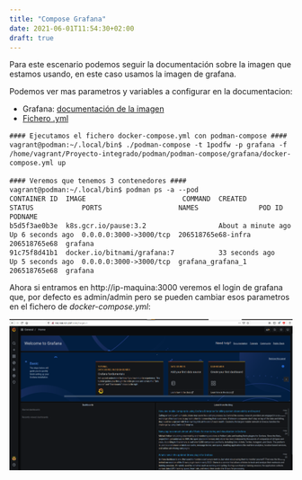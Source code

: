 ```yaml
---
title: "Compose Grafana"
date: 2021-06-01T11:54:30+02:00
draft: true
---
```


Para este escenario podemos seguir la documentación sobre la imagen que estamos usando, en este caso usamos la imagen de grafana.

Podemos ver mas parametros y variables a configurar en la documentacion:
* Grafana: [documentación de la imagen](https://hub.docker.com/r/bitnami/grafana)
* [Fichero .yml](https://github.com/FranJaviMN/Proyecto-integrado/blob/main/Podman/podman-compose/grafana/docker-compose.yml)


```shell
#### Ejecutamos el fichero docker-compose.yml con podman-compose ####
vagrant@podman:~/.local/bin$ ./podman-compose -t 1podfw -p grafana -f /home/vagrant/Proyecto-integrado/podman/podman-compose/grafana/docker-compose.yml up 

#### Veremos que tenemos 3 contenedores ####
vagrant@podman:~/.local/bin$ podman ps -a --pod
CONTAINER ID  IMAGE                        COMMAND  CREATED             STATUS            PORTS                   NAMES               POD ID        PODNAME
b5d5f3ae0b3e  k8s.gcr.io/pause:3.2                  About a minute ago  Up 6 seconds ago  0.0.0.0:3000->3000/tcp  206518765e68-infra  206518765e68  grafana
91c75f8d41b1  docker.io/bitnami/grafana:7           33 seconds ago      Up 5 seconds ago  0.0.0.0:3000->3000/tcp  grafana_grafana_1   206518765e68  grafana
```

Ahora si entramos en http://ip-maquina:3000 veremos el login de grafana que, por defecto es admin/admin pero se pueden cambiar esos parametros en el fichero de *docker-compose.yml*:

![imagen de grafana sobre podman-compose](https://raw.githubusercontent.com/FranJaviMN/elementos-grado/main/Proyecto/captura-grafana-podman-compose.png)